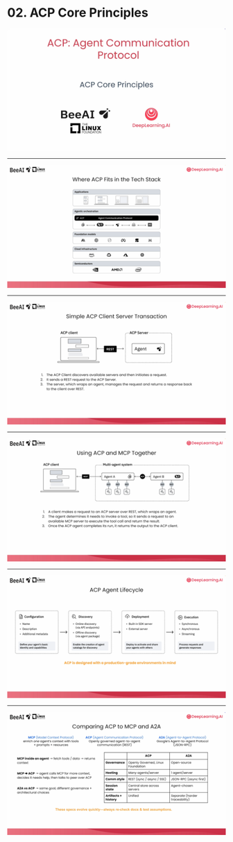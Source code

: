 # 02. ACP Core Principles

![](Slides/videoframe_0.png)

---

![](Slides/videoframe_24057.png)

---

![](Slides/videoframe_52944.png)

---

![](Slides/videoframe_100580.png)

---

![](Slides/videoframe_280656.png)

---

![](Slides/videoframe_515860.png)
